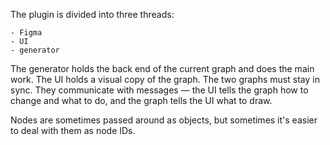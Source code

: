 The plugin is divided into three threads:

    - Figma
    - UI
    - generator

The generator holds the back end of the current graph and does the main work. The UI holds a visual copy of the graph. The two graphs must stay in sync. They communicate with messages — the UI tells the graph how to change and what to do, and the graph tells the UI what to draw.

Nodes are sometimes passed around as objects, but sometimes it's easier to deal with them as node IDs.